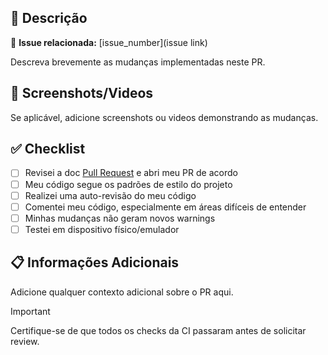 ## 📝 Descrição

🔗 **Issue relacionada:** [issue_number](issue link)

Descreva brevemente as mudanças implementadas neste PR.

## 📱 Screenshots/Videos

Se aplicável, adicione screenshots ou videos demonstrando as mudanças.

## ✅ Checklist

- [ ] Revisei a doc [Pull Request](https://github.com/PointTils/Frontend/wiki/Pull-Requests) e abri meu PR de acordo
- [ ] Meu código segue os padrões de estilo do projeto
- [ ] Realizei uma auto-revisão do meu código
- [ ] Comentei meu código, especialmente em áreas difíceis de entender
- [ ] Minhas mudanças não geram novos warnings
- [ ] Testei em dispositivo físico/emulador

## 📋 Informações Adicionais

Adicione qualquer contexto adicional sobre o PR aqui.

> [!IMPORTANT]
> Certifique-se de que todos os checks da CI passaram antes de solicitar review.
